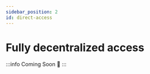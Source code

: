 ```yaml
---
sidebar_position: 2
id: direct-access
---
```


# Fully decentralized access

:::info Coming Soon 🚧
:::

